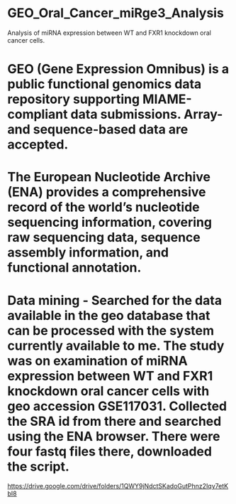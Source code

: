 # GEO_Oral_Cancer_miRge3_Analysis
Analysis of miRNA expression between WT and FXR1 knockdown oral cancer cells.

# GEO (Gene Expression Omnibus) is a public functional genomics data repository supporting MIAME-compliant data submissions. Array- and sequence-based data are accepted.
# The European Nucleotide Archive (ENA) provides a comprehensive record of the world’s nucleotide sequencing information, covering raw sequencing data, sequence assembly information, and functional annotation.
# Data mining - Searched for the data available in the geo database that can be processed with the system currently available to me. The study was on examination of miRNA expression between WT and FXR1 knockdown oral cancer cells with geo accession GSE117031. Collected the SRA id from there and searched using the ENA browser. There were four fastq files there, downloaded the script.
https://drive.google.com/drive/folders/1QWY9jNdctSKadoGutPhnz2Iqy7etKbI8
